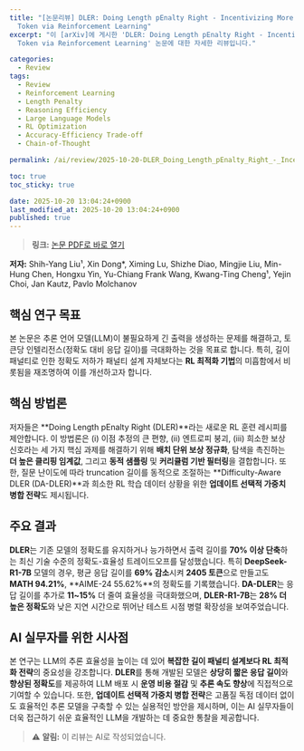 ```yaml
---
title: "[논문리뷰] DLER: Doing Length pEnalty Right - Incentivizing More Intelligence per
  Token via Reinforcement Learning"
excerpt: "이 [arXiv]에 게시한 'DLER: Doing Length pEnalty Right - Incentivizing More Intelligence per
  Token via Reinforcement Learning' 논문에 대한 자세한 리뷰입니다."

categories:
  - Review
tags:
  - Review
  - Reinforcement Learning
  - Length Penalty
  - Reasoning Efficiency
  - Large Language Models
  - RL Optimization
  - Accuracy-Efficiency Trade-off
  - Chain-of-Thought

permalink: /ai/review/2025-10-20-DLER_Doing_Length_pEnalty_Right_-_Incentivizing_More_Intelligence_per_Token_via_Reinforcement_Learning/

toc: true
toc_sticky: true

date: 2025-10-20 13:04:24+0900
last_modified_at: 2025-10-20 13:04:24+0900
published: true
---
```

> **링크:** [논문 PDF로 바로 열기](https://arxiv.org/abs/2510.15110)

**저자:** Shih-Yang Liu¹, Xin Dong*, Ximing Lu, Shizhe Diao, Mingjie Liu, Min-Hung Chen, Hongxu Yin, Yu-Chiang Frank Wang, Kwang-Ting Cheng¹, Yejin Choi, Jan Kautz, Pavlo Molchanov



## 핵심 연구 목표
본 논문은 추론 언어 모델(LLM)이 불필요하게 긴 출력을 생성하는 문제를 해결하고, 토큰당 인텔리전스(정확도 대비 응답 길이)를 극대화하는 것을 목표로 합니다. 특히, 길이 패널티로 인한 정확도 저하가 패널티 설계 자체보다는 **RL 최적화 기법**의 미흡함에서 비롯됨을 재조명하여 이를 개선하고자 합니다.

## 핵심 방법론
저자들은 **Doing Length pEnalty Right (DLER)**라는 새로운 RL 훈련 레시피를 제안합니다. 이 방법론은 (i) 이점 추정의 큰 편향, (ii) 엔트로피 붕괴, (iii) 희소한 보상 신호라는 세 가지 핵심 과제를 해결하기 위해 **배치 단위 보상 정규화**, 탐색을 촉진하는 **더 높은 클리핑 임계값**, 그리고 **동적 샘플링** 및 **커리큘럼 기반 필터링**을 결합합니다. 또한, 질문 난이도에 따라 truncation 길이를 동적으로 조절하는 **Difficulty-Aware DLER (DA-DLER)**과 희소한 RL 학습 데이터 상황을 위한 **업데이트 선택적 가중치 병합 전략**도 제시됩니다.

## 주요 결과
**DLER**는 기존 모델의 정확도를 유지하거나 능가하면서 출력 길이를 **70% 이상 단축**하는 최신 기술 수준의 정확도-효율성 트레이드오프를 달성했습니다. 특히 **DeepSeek-R1-7B** 모델의 경우, 평균 응답 길이를 **69% 감소**시켜 **2405 토큰**으로 만들고도 **MATH 94.21%**, **AIME-24 55.62%**의 정확도를 기록했습니다. **DA-DLER**는 응답 길이를 추가로 **11~15%** 더 줄여 효율성을 극대화했으며, **DLER-R1-7B**는 **28% 더 높은 정확도**와 낮은 지연 시간으로 뛰어난 테스트 시점 병렬 확장성을 보여주었습니다.

## AI 실무자를 위한 시사점
본 연구는 LLM의 추론 효율성을 높이는 데 있어 **복잡한 길이 패널티 설계보다 RL 최적화 전략**의 중요성을 강조합니다. **DLER**를 통해 개발된 모델은 **상당히 짧은 응답 길이**와 **향상된 정확도**를 제공하여 LLM 배포 시 **운영 비용 절감** 및 **추론 속도 향상**에 직접적으로 기여할 수 있습니다. 또한, **업데이트 선택적 가중치 병합 전략**은 고품질 독점 데이터 없이도 효율적인 추론 모델을 구축할 수 있는 실용적인 방안을 제시하며, 이는 AI 실무자들이 더욱 접근하기 쉬운 효율적인 LLM을 개발하는 데 중요한 통찰을 제공합니다.

> ⚠️ **알림:** 이 리뷰는 AI로 작성되었습니다.